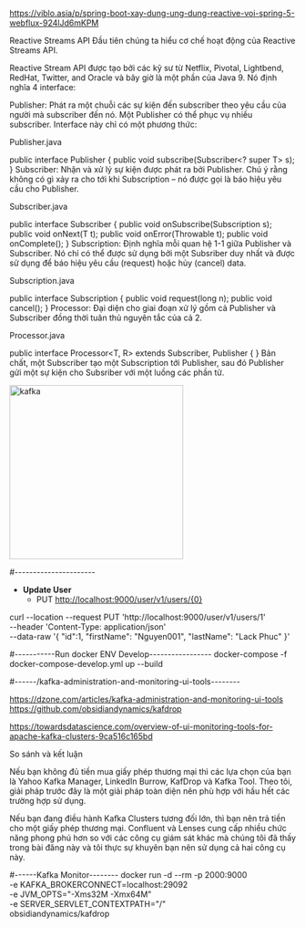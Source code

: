 https://viblo.asia/p/spring-boot-xay-dung-ung-dung-reactive-voi-spring-5-webflux-924lJd6mKPM


Reactive Streams API
Đầu tiên chúng ta hiểu cơ chế hoạt động của Reactive Streams API.

Reactive Stream API được tạo bởi các kỹ sư từ Netflix, Pivotal, Lightbend, RedHat, Twitter, and Oracle và bây giờ là một phần của Java 9. Nó định nghĩa 4 interface:

Publisher: Phát ra một chuỗi các sự kiện đến subscriber theo yêu cầu của người mà subscriber đến nó. Một Publisher có thể phục vụ nhiều subscriber. Interface này chỉ có một phương thức:

Publisher.java

public interface Publisher<T>
{
    public void subscribe(Subscriber<? super T> s);
}
Subscriber: Nhận và xử lý sự kiện được phát ra bởi Publisher. Chú ý rằng không có gì xảy ra cho tới khi Subscription – nó được gọi là báo hiệu yêu cầu cho Publisher.

Subscriber.java

public interface Subscriber<T>
{
    public void onSubscribe(Subscription s);
    public void onNext(T t);
    public void onError(Throwable t);
    public void onComplete();
}
Subscription: Định nghĩa mỗi quan hệ 1-1 giữa Publisher và Subscriber. Nó chỉ có thể được sử dụng bởi một Subsriber duy nhất và được sử dụng để báo hiệu yêu cầu (request) hoặc hủy (cancel) data.

Subscription.java

public interface Subscription<T>
{
    public void request(long n);
    public void cancel();
}
Processor: Đại diện cho giai đoạn xử lý gồm cả Publisher và Subscriber đồng thời tuân thủ nguyên tắc của cả 2.

Processor.java

public interface Processor<T, R> extends Subscriber<T>, Publisher<R>
{
}
Bản chất, một Subscriber tạo một Subscription tới Publisher, sau đó Publisher gửi một sự kiện cho Subsriber với một luồng các phần tử.

<img src="https://imgur.com/jnsTggE" height="305" alt="kafka">
<br/>


#----------------------
-   **Update User**
    -   PUT <http://localhost:9000/user/v1/users/{0}>
    
    
curl --location --request PUT 'http://localhost:9000/user/v1/users/1' \
--header 'Content-Type: application/json' \
--data-raw '{
    "id":1,
    "firstName": "Nguyen001",
    "lastName": "Lack Phuc"
}'


#-----------Run docker ENV Develop-----------------
docker-compose -f docker-compose-develop.yml up --build


#------/kafka-administration-and-monitoring-ui-tools--------

https://dzone.com/articles/kafka-administration-and-monitoring-ui-tools
https://github.com/obsidiandynamics/kafdrop

https://towardsdatascience.com/overview-of-ui-monitoring-tools-for-apache-kafka-clusters-9ca516c165bd

So sánh và kết luận

Nếu bạn không đủ tiền mua giấy phép thương mại thì các lựa chọn của bạn là Yahoo Kafka Manager, LinkedIn Burrow, KafDrop và Kafka Tool.
 Theo tôi, giải pháp trước đây là một giải pháp toàn diện nên phù hợp với hầu hết các trường hợp sử dụng.

Nếu bạn đang điều hành Kafka Clusters tương đối lớn, thì bạn nên trả tiền cho một giấy phép thương mại.
 Confluent và Lenses cung cấp nhiều chức năng phong phú hơn so với các công cụ giám sát khác mà chúng 
 tôi đã thấy trong bài đăng này và tôi thực sự khuyên bạn nên sử dụng cả hai công cụ này.

#------Kafka Monitor--------
docker run -d --rm -p 2000:9000 \
    -e KAFKA_BROKERCONNECT=localhost:29092 \
    -e JVM_OPTS="-Xms32M -Xmx64M" \
    -e SERVER_SERVLET_CONTEXTPATH="/" \
    obsidiandynamics/kafdrop